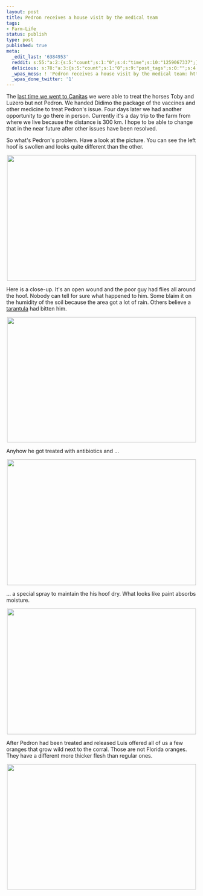 ```yaml
---
layout: post
title: Pedron receives a house visit by the medical team
tags:
- Farm-Life
status: publish
type: post
published: true
meta:
  _edit_last: '6384953'
  reddit: s:55:"a:2:{s:5:"count";s:1:"0";s:4:"time";s:10:"1259067337";}";
  delicious: s:78:"a:3:{s:5:"count";s:1:"0";s:9:"post_tags";s:0:"";s:4:"time";s:10:"1259067336";}";
  _wpas_mess: ! 'Pedron receives a house visit by the medical team: http://wp.me/ppKYC-2Q'
  _wpas_done_twitter: '1'
---
```

The <a href="http://rainforestfinca.wordpress.com/2009/11/02/vaccines-for-our-horses/">last time we went to Canitas</a> we were able to treat the horses Toby and Luzero but not Pedron. We handed Didimo the package of the vaccines and other medicine to treat Pedron's issue. Four days later we had another opportunity to go there in person. Currently it's a day trip to the farm from where we live because the distance is 300 km. I hope to be able to change that in the near future after other issues have been resolved.

So what's Pedron's problem. Have a look at the picture. You can see the left hoof is swollen and looks quite different than the other.

<a href="http://www.flickr.com/photos/34665899@N00/4069382604" title="View '' on Flickr.com"><div style="text-align:center;"><img src="http://farm4.static.flickr.com/3513/4069382604_00d55a5f46.jpg" alt="" border="0" width="500" height="333" /></div></a>

Here is a close-up. It's an open wound and the poor guy had flies all around the hoof. Nobody can tell for sure what happened to him. Some blaim it on the humidity of the soil because the area got a lot of rain. Others believe a <a href="http://en.wikipedia.org/wiki/Tarantula">tarantula</a> had bitten him.

<a href="http://www.flickr.com/photos/34665899@N00/4068623997" title="View '' on Flickr.com"><div style="text-align:center;"><img src="http://farm3.static.flickr.com/2492/4068623997_5a6e29735c.jpg" alt="" border="0" width="500" height="332" /></div></a>

Anyhow he got treated with antibiotics and ...

<a href="http://www.flickr.com/photos/34665899@N00/4068619349" title="View '' on Flickr.com"><div style="text-align:center;"><img src="http://farm3.static.flickr.com/2521/4068619349_9f2c0bb37d.jpg" alt="" border="0" width="500" height="333" /></div></a>

... a special spray to maintain the his hoof dry. What looks like paint absorbs moisture.

<a href="http://www.flickr.com/photos/34665899@N00/4069371588" title="View '' on Flickr.com"><div style="text-align:center;"><img src="http://farm3.static.flickr.com/2496/4069371588_fb78e1f60e.jpg" alt="" border="0" width="500" height="333" /></div></a>

After Pedron had been treated and released Luis offered all of us a few oranges that grow wild next to the corral. Those are not Florida oranges. They have a different more thicker flesh than regular ones.

<a href="http://www.flickr.com/photos/34665899@N00/4069376362" title="View '' on Flickr.com"><div style="text-align:center;"><img src="http://farm4.static.flickr.com/3525/4069376362_68a8c4b2c6.jpg" alt="" border="0" width="500" height="332" /></div></a>
